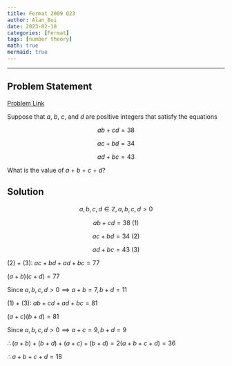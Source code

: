 ```yaml
---
title: Fermat 2009 Q23    
author: Alan_Bui    
date: 2023-02-18
categories: [Fermat]
tags: [number theory]
math: true    
mermaid: true  
---
```


---
## Problem Statement

[Problem Link](https://cemc.uwaterloo.ca/contests/past_contests/2009/2009FermatContest.pdf)

Suppose that $a$, $b$, $c$, and $d$ are positive integers that satisfy the equations

$$ab + cd = 38$$

$$ac + bd = 34$$

$$ad + bc = 43$$

What is the value of $a$ + $b$ + $c$ + $d$?

## Solution

$$a, b, c, d \in \mathbb{Z}, a,b,c,d > 0$$

$$ab + cd = 38 \text{  (1)}$$

$$ac + bd = 34 \text{  (2)}$$

$$ad + bc = 43 \text{  (3)}$$

$\text{(2) + (3): } ac + bd + ad + bc = 77$

$(a + b)(c + d) = 77$

$\text{Since } a, b, c, d > 0 \implies a+b=7, b+d = 11$

$\text{(1) + (3): } ab + cd + ad + bc = 81$

$(a + c)(b + d) = 81$

$\text{Since } a, b, c, d > 0 \implies a+c=9, b+d = 9$

$\therefore (a+b) + (b+d) + (a+c) + (b+d) = 2(a+b+c+d) = 36$

$\therefore a+b+c+d = 18$